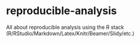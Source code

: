 reproducible-analysis
=====================

All about reproducible analysis using the R stack (R/RStudio/Markdown/Latex/Knitr/Beamer/Slidy/etc.)
